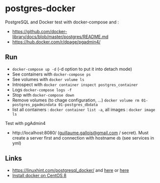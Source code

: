 # postgres-docker

PostgreSQL and Docker test with docker-compose and :

 - https://github.com/docker-library/docs/blob/master/postgres/README.md
 - https://hub.docker.com/r/dpage/pgadmin4/
 
## Run

 - `docker-compose up -d` (-d option to put it into detach mode)
 - See containers with `docker-compose ps`
 - See volumes with `docker volume ls`
 - Introspect with `docker container inspect postgres_container`
 - Logs `docker-compose logs -f`
 - Stop with `docker-compose down`
 - Remove volumes (to chage configuration, ...) `docker volume rm 01-postgres_pgadmindata 01-postgres_dbdata`
 - list all containers : `docker container list -a`, all images : `docker image ls`
 
Test with pgAdmin4

 - http://localhost:8080/ (guillaume.gallois@gmail.com / secret). Must create a server first and connection with hostname `db` (see services in yml)
 
## Links

 - https://linuxhint.com/postgresql_docker/ and [here](https://phoenixnap.com/kb/deploy-postgresql-on-docker) or [here](https://github.com/khezen/compose-postgres/blob/master/docker-compose.yml)
 - [Install docker on CentOS 8](https://github.com/keuss/docker-on-centos8)
